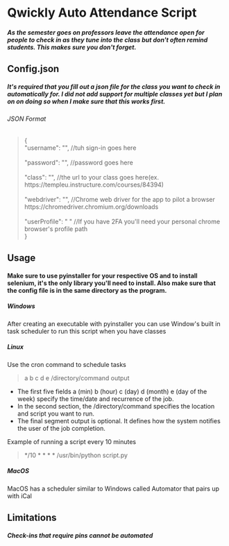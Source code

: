 <h1>Qwickly Auto Attendance Script</h1>
<h5>As the semester goes on professors leave the attendance open for people to 
check in as they tune into the class but don't often remind students. This
makes sure you don't forget.</h5>

<h2>Config.json</h2>
<h5>It's required that you fill out a json file for the class you want to check
in automatically for. I did not add support for multiple classes yet but I plan on
on doing so when I make sure that this works first.</h5>

<h6>JSON Format</h6>
<blockquote>
{
<br>
  "username": "", //tuh sign-in goes here
  <br>
  <br>
  "password": "", //password goes here
  <br>
  <br>
  "class": "", //the url to your class goes here(ex. https://templeu.instructure.com/courses/84394)
  <br>
  <br>
  "webdriver": "", //Chrome web driver for the app to pilot a browser https://chromedriver.chromium.org/downloads
  <br>
  <br>
  "userProfile": " " //If you have 2FA you'll need your personal chrome browser's profile path
  <br>
}

</blockquote>

<h2>Usage</h2>
<h4>Make sure to use pyinstaller for your respective OS and to install selenium, it's the only library you'll need to install. Also make sure that the config file is in the same directory as the program.</h4>
<h5>Windows</h5>
After creating an executable with pyinstaller you can use Window's built in task scheduler to run this script when you have
classes
<h5>Linux</h5>
Use the cron command to schedule tasks
<blockquote>a b c d e /directory/command output</blockquote>
<ul>
<li>The first five fields a (min) b (hour) c (day) d (month) e (day of the week) specify the time/date and recurrence of the job.</li>
<li>In the second section, the /directory/command specifies the location and script you want to run.</li>
<li>The final segment output is optional. It defines how the system notifies the user of the job completion.</li>
</ul>

Example of running a script every 10 minutes

<blockquote>*/10 * * * * /usr/bin/python script.py</blockquote>

<h5>MacOS</h5>

MacOS has a scheduler similar to Windows called Automator that pairs up with iCal

<h2>Limitations</h2>
<h5>Check-ins that require pins cannot be automated</h5>
